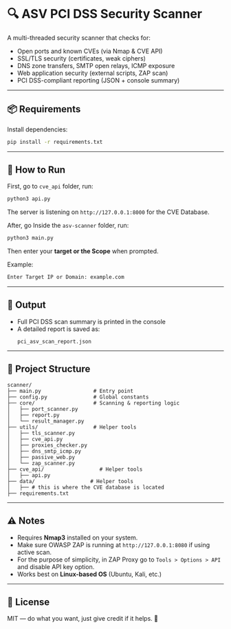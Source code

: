 # 🔍 ASV PCI DSS Security Scanner

A multi-threaded security scanner that checks for:
- Open ports and known CVEs (via Nmap & CVE API)
- SSL/TLS security (certificates, weak ciphers)
- DNS zone transfers, SMTP open relays, ICMP exposure
- Web application security (external scripts, ZAP scan)
- PCI DSS-compliant reporting (JSON + console summary)

---

## 📦 Requirements

Install dependencies:

```bash
pip install -r requirements.txt
```

---

## 🚀 How to Run

First, go to `cve_api` folder, run:

```bash
python3 api.py
```
The server is listening on `http://127.0.0.1:8000` for the CVE Database.

After, go Inside the `asv-scanner` folder, run:

```bash
python3 main.py
```

Then enter your **target or the Scope** when prompted.

Example:
```bash
Enter Target IP or Domain: example.com
```

---

## 📝 Output

- Full PCI DSS scan summary is printed in the console
- A detailed report is saved as:
  ```
  pci_asv_scan_report.json
  ```

---

## 📁 Project Structure

```
scanner/
├── main.py                 # Entry point
├── config.py               # Global constants
├── core/                   # Scanning & reporting logic
│   ├── port_scanner.py
│   ├── report.py
│   └── result_manager.py
├── utils/                  # Helper tools
│   ├── tls_scanner.py
│   ├── cve_api.py
│   ├── proxies_checker.py
│   ├── dns_smtp_icmp.py
│   ├── passive_web.py
│   └── zap_scanner.py
├── cve_api/                  # Helper tools
│   ├── api.py
├── data/                  # Helper tools
│   ├── # this is where the CVE database is located 
├── requirements.txt
```

---

## ⚠️ Notes

- Requires **Nmap3** installed on your system.
- Make sure OWASP ZAP is running at `http://127.0.0.1:8080` if using active scan.
- For the purpose of simplicity, in ZAP Proxy go to `Tools > Options > API` and disable API key option.
- Works best on **Linux-based OS** (Ubuntu, Kali, etc.)

---

## 📖 License

MIT — do what you want, just give credit if it helps. 🙂
